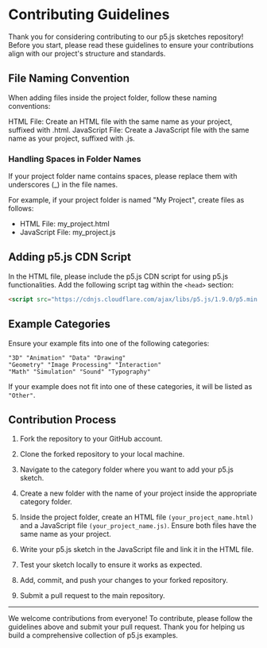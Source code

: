 # Contributing Guidelines

Thank you for considering contributing to our p5.js sketches repository! Before you start, please read these guidelines to ensure your contributions align with our project's structure and standards.

## File Naming Convention

When adding files inside the project folder, follow these naming conventions:

HTML File: Create an HTML file with the same name as your project, suffixed with .html.
JavaScript File: Create a JavaScript file with the same name as your project, suffixed with .js.

### Handling Spaces in Folder Names

If your project folder name contains spaces, please replace them with underscores (\_) in the file names.

For example, if your project folder is named "My Project", create files as follows:

- HTML File: my_project.html
- JavaScript File: my_project.js

## Adding p5.js CDN Script

In the HTML file, please include the p5.js CDN script for using p5.js functionalities. Add the following script tag within the `<head>` section:

```html
<script src="https://cdnjs.cloudflare.com/ajax/libs/p5.js/1.9.0/p5.min.js"></script>
```

## Example Categories

Ensure your example fits into one of the following categories:

```
"3D" "Animation" "Data" "Drawing"
"Geometry" "Image Processing" "Interaction"
"Math" "Simulation" "Sound" "Typography"
```

If your example does not fit into one of these categories, it will be listed as `"Other"`.

## Contribution Process

1. Fork the repository to your GitHub account.

2. Clone the forked repository to your local machine.

3. Navigate to the category folder where you want to add your p5.js sketch.

4. Create a new folder with the name of your project inside the appropriate category folder.

5. Inside the project folder, create an HTML file `(your_project_name.html)` and a JavaScript file `(your_project_name.js)`. Ensure both files have the same name as your project.

6. Write your p5.js sketch in the JavaScript file and link it in the HTML file.

7. Test your sketch locally to ensure it works as expected.

8. Add, commit, and push your changes to your forked repository.

9. Submit a pull request to the main repository.

---

We welcome contributions from everyone! To contribute, please follow the guidelines above and submit your pull request. Thank you for helping us build a comprehensive collection of p5.js examples.

